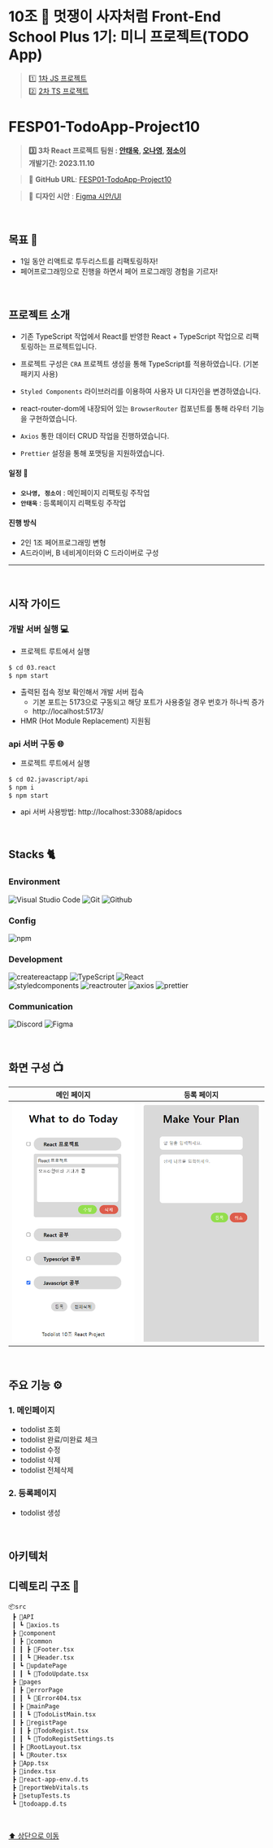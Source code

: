 # 10조 🦁 멋쟁이 사자처럼 Front-End School Plus 1기: 미니 프로젝트(TODO App)

> 1️⃣ [1차 JS 프로젝트](./01.javascript) <br> 2️⃣ [2차 TS 프로젝트](https://github.com/uniS2/FESP01-TodoApp-Project10.git)

# FESP01-TodoApp-Project10

> **3️⃣ 3차 React 프로젝트 팀원 : [안태욱](https://github.com/dotory0829), [오나영](https://github.com/ony540), [정소이](https://github.com/uniS2)** <br/> **개발기간: 2023.11.10**

> 🐼 **GitHub URL**: [FESP01-TodoApp-Project10
> ](https://github.com/FESP01-TodoApp-Project10/FESP01-TodoApp-Project10.git) <br>

> 🎨 **디자인 시안** : [Figma 시안/UI](https://www.figma.com/file/Cezc3Sq6bW4lNBheti0LcP/Todolist?type=design&node-id=0%3A1&mode=design&t=9WktcFoN3dGYZnVK-1) <br>

<br>

## 목표 🎯

- 1일 동안 리액트로 투두리스트를 리팩토링하자!
- 페어프로그래밍으로 진행을 하면서 페어 프로그래밍 경험을 기르자!

<br>

## 프로젝트 소개

- 기존 TypeScript 작업에서 React를 반영한 React + TypeScript 작업으로 리팩토링하는 프로젝트입니다.

- 프로젝트 구성은 `CRA` 프로젝트 생성을 통해 TypeScript를 적용하였습니다. (기본 패키지 사용)

- `Styled Components` 라이브러리를 이용하여 사용자 UI 디자인을 변경하였습니다.

- react-router-dom에 내장되어 있는 `BrowserRouter` 컴포넌트를 통해 라우터 기능을 구현하였습니다.

- `Axios` 통한 데이터 CRUD 작업을 진행하였습니다.

- `Prettier` 설정을 통해 포맷팅을 지원하였습니다.

#### 일정 📅

- **`오나영, 정소이`** : 메인페이지 리팩토링 주작업
- **`안태욱`** : 등록페이지 리팩토링 주작업

#### 진행 방식

- 2인 1조 페어프로그래밍 변형
- A드라이버, B 네비게이터와 C 드라이버로 구성
  
---

<br>

## 시작 가이드

### 개발 서버 실행 💻

- 프로젝트 루트에서 실행

```
$ cd 03.react
$ npm start
```

- 출력된 접속 정보 확인해서 개발 서버 접속
  - 기본 포트는 5173으로 구동되고 해당 포트가 사용중일 경우 번호가 하나씩 증가
  - http://localhost:5173/
- HMR (Hot Module Replacement) 지원됨

### api 서버 구동 🌐

- 프로젝트 루트에서 실행

```
$ cd 02.javascript/api
$ npm i
$ npm start
```

- api 서버 사용방법: http://localhost:33088/apidocs

<br>

## Stacks 🐈

### Environment

![Visual Studio Code](https://img.shields.io/badge/Visual%20Studio%20Code-007ACC?style=for-the-badge&logo=Visual%20Studio%20Code&logoColor=white)
![Git](https://img.shields.io/badge/Git-F05032?style=for-the-badge&logo=Git&logoColor=white)
![Github](https://img.shields.io/badge/GitHub-181717?style=for-the-badge&logo=GitHub&logoColor=white)

### Config

![npm](https://img.shields.io/badge/npm-CB3837?style=for-the-badge&logo=npm&logoColor=white)

### Development

![createreactapp](https://img.shields.io/badge/createreactapp-09D3AC?style=for-the-badge&logo=createreactapp&logoColor=white)
![TypeScript](https://img.shields.io/badge/TypeScript-3178C6?style=for-the-badge&logo=TypeScript&logoColor=white)
![React](https://img.shields.io/badge/React-61DAFB?style=for-the-badge&logo=react&logoColor=white) <br>
![styledcomponents](https://img.shields.io/badge/styledcomponents-DB7093?style=for-the-badge&logo=styledcomponents&logoColor=white)
![reactrouter](https://img.shields.io/badge/reactrouter-CA4245?style=for-the-badge&logo=reactrouter&logoColor=white)
![axios](https://img.shields.io/badge/axios-5A29E4?style=for-the-badge&logo=axios&logoColor=white)
![prettier](https://img.shields.io/badge/prettier-F7B93E?style=for-the-badge&logo=prettier&logoColor=white)

### Communication

![Discord](https://img.shields.io/badge/Discord-5865F2?style=for-the-badge&logo=Discord&logoColor=white)
![Figma](https://img.shields.io/badge/Figma-F24E1E?style=for-the-badge&logo=Figma&logoColor=white)

<br>

## 화면 구성 📺

|       메인 페이지       |           등록 페이지           |
| :---------------------: | :-----------------------------: |
| ![MainPage](./todo.png) | ![RegistPage](./todoRegist.png) |

<br>

## 주요 기능 ⚙️

### 1. 메인페이지

- todolist 조회
- todolist 완료/미완료 체크
- todolist 수정
- todolist 삭제
- todolist 전체삭제

### 2. 등록페이지

- todolist 생성

<br>

## 아키텍처

## 디렉토리 구조 📂

```
📦src
 ┣ 📂API
 ┃ ┗ 📜axios.ts
 ┣ 📂component
 ┃ ┣ 📂common
 ┃ ┃ ┣ 📜Footer.tsx
 ┃ ┃ ┗ 📜Header.tsx
 ┃ ┗ 📂updatePage
 ┃ ┃ ┗ 📜TodoUpdate.tsx
 ┣ 📂pages
 ┃ ┣ 📂errorPage
 ┃ ┃ ┗ 📜Error404.tsx
 ┃ ┣ 📂mainPage
 ┃ ┃ ┗ 📜TodoListMain.tsx
 ┃ ┣ 📂registPage
 ┃ ┃ ┣ 📜TodoRegist.tsx
 ┃ ┃ ┗ 📜TodoRegistSettings.ts
 ┃ ┣ 📜RootLayout.tsx
 ┃ ┗ 📜Router.tsx
 ┣ 📜App.tsx
 ┣ 📜index.tsx
 ┣ 📜react-app-env.d.ts
 ┣ 📜reportWebVitals.ts
 ┣ 📜setupTests.ts
 ┗ 📜todoapp.d.ts
```

<br>

[⬆️ 상단으로 이동](#10조-🦁-멋쟁이-사자처럼-front-end-school-plus-1기-미니-프로젝트todo-app)
